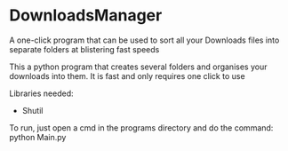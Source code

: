 # DownloadsManager
A one-click program that can be used to sort all your Downloads files into separate folders at blistering fast speeds 

This a python program that creates several folders and organises your downloads into them.
It is fast and only requires one click to use

Libraries needed:
- Shutil

To run, just open a cmd in the programs directory and do the command:\
python Main.py
